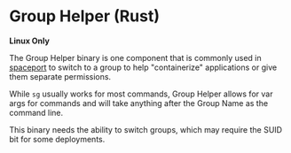 # Group Helper (Rust)

__Linux Only__

The Group Helper binary is one component that is commonly used in [spaceport](https://github.com/iDigitalFlame/Spaceport)
to switch to a group to help "containerize" applications or give them separate permissions.

While `sg` usually works for most commands, Group Helper allows for var args for
commands and will take anything after the Group Name as the command line.

This binary needs the ability to switch groups, which may require the SUID bit
for some deployments.
